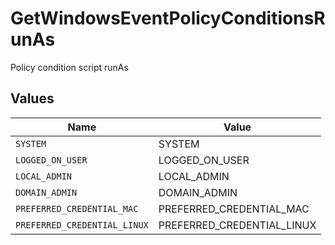 # GetWindowsEventPolicyConditionsRunAs

Policy condition script runAs


## Values

| Name                         | Value                        |
| ---------------------------- | ---------------------------- |
| `SYSTEM`                     | SYSTEM                       |
| `LOGGED_ON_USER`             | LOGGED_ON_USER               |
| `LOCAL_ADMIN`                | LOCAL_ADMIN                  |
| `DOMAIN_ADMIN`               | DOMAIN_ADMIN                 |
| `PREFERRED_CREDENTIAL_MAC`   | PREFERRED_CREDENTIAL_MAC     |
| `PREFERRED_CREDENTIAL_LINUX` | PREFERRED_CREDENTIAL_LINUX   |